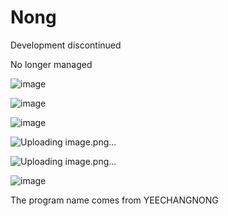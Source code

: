 # Nong
Development discontinued

No longer managed


![image](https://user-images.githubusercontent.com/101671122/158829914-718b14c6-fc8b-46c5-a3af-c8d498acfc12.png)


![image](https://user-images.githubusercontent.com/101671122/158829927-446d16d1-7a3f-4556-af87-c1f72ff3a27d.png)


![image](https://user-images.githubusercontent.com/101671122/158829932-8aadb0c1-999f-4c53-b9c7-65aefbe05852.png)



![Uploading image.png…]()



![Uploading image.png…]()



![image](https://user-images.githubusercontent.com/101671122/158829812-6639e203-f357-4f50-8220-2dc7543d63ee.png)


The program name comes from YEECHANGNONG
